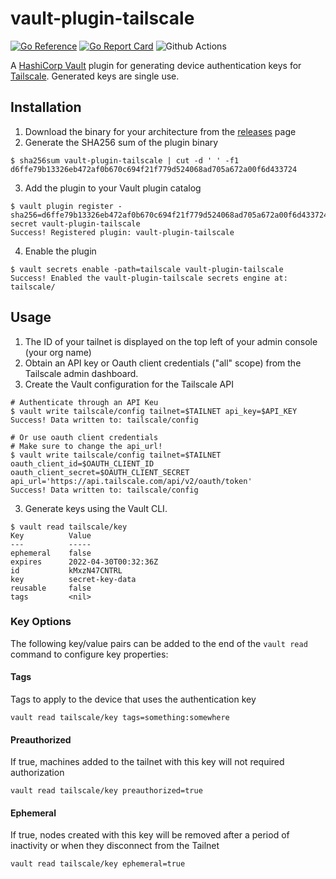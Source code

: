 # vault-plugin-tailscale

[![Go Reference](https://pkg.go.dev/badge/github.com/davidsbond/vault-plugin-tailscale.svg)](https://pkg.go.dev/github.com/davidsbond/vault-plugin-tailscale)
[![Go Report Card](https://goreportcard.com/badge/github.com/davidsbond/vault-plugin-tailscale)](https://goreportcard.com/report/github.com/davidsbond/vault-plugin-tailscale)
![Github Actions](https://github.com/davidsbond/vault-plugin-tailscale/actions/workflows/ci.yml/badge.svg?branch=master)

A [HashiCorp Vault](https://www.vaultproject.io/) plugin for generating device authentication keys for 
[Tailscale](https://tailscale.com). Generated keys are single use.

## Installation

1. Download the binary for your architecture from the [releases](https://github.com/davidsbond/vault-plugin-tailscale/releases) page
2. Generate the SHA256 sum of the plugin binary

```shell
$ sha256sum vault-plugin-tailscale | cut -d ' ' -f1
d6ffe79b13326eb472af0b670c694f21f779d524068ad705a672a00f6d433724
```

3. Add the plugin to your Vault plugin catalog

```shell
$ vault plugin register -sha256=d6ffe79b13326eb472af0b670c694f21f779d524068ad705a672a00f6d433724 secret vault-plugin-tailscale
Success! Registered plugin: vault-plugin-tailscale
```

4. Enable the plugin

```shell
$ vault secrets enable -path=tailscale vault-plugin-tailscale 
Success! Enabled the vault-plugin-tailscale secrets engine at: tailscale/
```

## Usage

1. The ID of your tailnet is displayed on the top left of your admin console (your org name)
2. Obtain an API key or Oauth client credentials ("all" scope) from the Tailscale admin dashboard.
3. Create the Vault configuration for the Tailscale API
   

```shell
# Authenticate through an API Keu
$ vault write tailscale/config tailnet=$TAILNET api_key=$API_KEY
Success! Data written to: tailscale/config
```

```shell
# Or use oauth client credentials
# Make sure to change the api_url!
$ vault write tailscale/config tailnet=$TAILNET oauth_client_id=$OAUTH_CLIENT_ID oauth_client_secret=$OAUTH_CLIENT_SECRET api_url='https://api.tailscale.com/api/v2/oauth/token'
Success! Data written to: tailscale/config
```

3. Generate keys using the Vault CLI.

```shell
$ vault read tailscale/key
Key          Value
---          -----
ephemeral    false
expires      2022-04-30T00:32:36Z
id           kMxzN47CNTRL
key          secret-key-data
reusable     false
tags         <nil>
```

### Key Options

The following key/value pairs can be added to the end of the `vault read` command to configure key properties:

#### Tags

Tags to apply to the device that uses the authentication key

```
vault read tailscale/key tags=something:somewhere
```

#### Preauthorized

If true, machines added to the tailnet with this key will not required authorization

```
vault read tailscale/key preauthorized=true
```

#### Ephemeral

If true, nodes created with this key will be removed after a period of inactivity or when they disconnect from the Tailnet

```
vault read tailscale/key ephemeral=true
```
